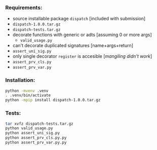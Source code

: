 ### Requirements:
- source installable package `dispatch` [included with submission]
 - `dispatch-1.0.0.tar.gz`
 - `dispatch-tests.tar.gz`
- decorate functions with generic or adts [assuming 0 or more args]
  - `valid_usage.py`
- can't decorate duplicated signatures [name+args+return]
 - `assert_uni_sig.py`
- only single decorator `register` is accesible [_mangiling didn't work_]
 - `assert_prv_cls.py`
 - `assert_prv_var.py`

### Installation:
```bash
python -mvenv .venv
. .venv/bin/activate
python -mpip install dispatch-1.0.0.tar.gz
```

### Tests:
```bash
tar xvfz dispatch-tests.tar.gz
python valid_usage.py
python assert_uni_sig.py
python assert_prv_cls.py.py
python assert_prv_var.py.py
```
